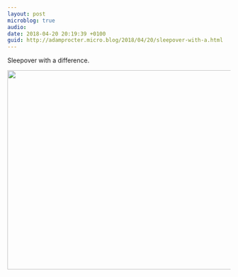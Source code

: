 ```yaml
---
layout: post
microblog: true
audio: 
date: 2018-04-20 20:19:39 +0100
guid: http://adamprocter.micro.blog/2018/04/20/sleepover-with-a.html
---
```

Sleepover with a difference. 

<img src="http://discursive.adamprocter.co.uk/uploads/2018/e05e409a54.jpg" width="600" height="450" />
